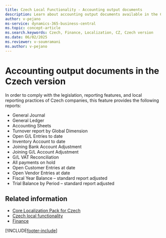 ```yaml
---
title: Czech Local Functionality - Accounting output documents
description: Learn about accounting output documents available in the Czech version of Business Central, including local reporting features and compliance requirements.
author: v-pejano
ms-service: dynamics-365-business-central
ms.topic: concept-article
ms.search.keywords: Czech, Finance, Localization, CZ, Czech version
ms.date: 06/02/2025
ms.reviewer: v-soumramani
ms.author: v-pejano
---
```


# Accounting output documents in the Czech version

In order to comply with the legislation, reporting features, and local reporting practices of Czech companies, this feature provides the following reports:

- General Journal
- General Ledger
- Accounting Sheets
- Turnover report by Global Dimension
- Open G/L Entries to date
- Inventory Account to date
- Joining Bank Account Adjustment
- Joining G/L Account Adjustment
- G/L VAT Reconciliation
- All payments on hold
- Open Customer Entries at date
- Open Vendor Entries at date
- Fiscal Year Balance – standard report adjusted
- Trial Balance by Period – standard report adjusted

## Related information

- [Core Localization Pack for Czech](ui-extensions-core-localization-pack-cz.md)  
- [Czech local functionality](czech-local-functionality.md)  
- [Finance](../../finance.md)  

[!INCLUDE[footer-include](../../includes/footer-banner.md)]
